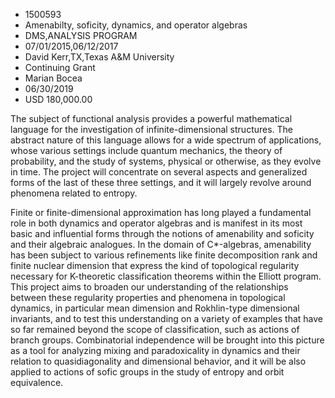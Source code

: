 
* 1500593
* Amenabilty, soficity, dynamics, and operator algebras
* DMS,ANALYSIS PROGRAM
* 07/01/2015,06/12/2017
* David Kerr,TX,Texas A&M University
* Continuing Grant
* Marian Bocea
* 06/30/2019
* USD 180,000.00

The subject of functional analysis provides a powerful mathematical language for
the investigation of infinite-dimensional structures. The abstract nature of
this language allows for a wide spectrum of applications, whose various settings
include quantum mechanics, the theory of probability, and the study of systems,
physical or otherwise, as they evolve in time. The project will concentrate on
several aspects and generalized forms of the last of these three settings, and
it will largely revolve around phenomena related to entropy.

Finite or finite-dimensional approximation has long played a fundamental role in
both dynamics and operator algebras and is manifest in its most basic and
influential forms through the notions of amenability and soficity and their
algebraic analogues. In the domain of C*-algebras, amenability has been subject
to various refinements like finite decomposition rank and finite nuclear
dimension that express the kind of topological regularity necessary for
K-theoretic classification theorems within the Elliott program. This project
aims to broaden our understanding of the relationships between these regularity
properties and phenomena in topological dynamics, in particular mean dimension
and Rokhlin-type dimensional invariants, and to test this understanding on a
variety of examples that have so far remained beyond the scope of
classification, such as actions of branch groups. Combinatorial independence
will be brought into this picture as a tool for analyzing mixing and
paradoxicality in dynamics and their relation to quasidiagonality and
dimensional behavior, and it will be also applied to actions of sofic groups in
the study of entropy and orbit equivalence.
